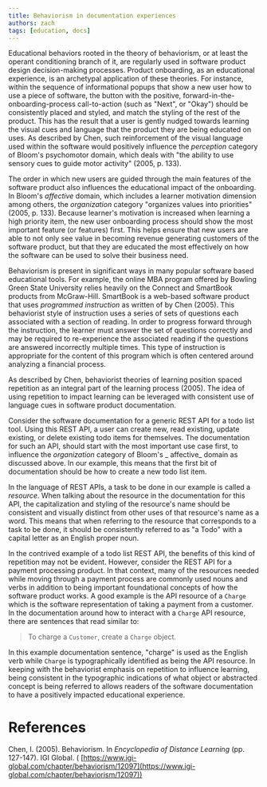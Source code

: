 ```yaml
---
title: Behaviorism in documentation experiences
authors: zach
tags: [education, docs]
---
```


Educational behaviors rooted in the theory of behaviorism, or at least the operant conditioning branch of it, are
regularly used in software product design decision-making processes. Product onboarding, as an educational experience,
is an archetypal application of these theories. For instance, within the sequence of informational popups that show a
new user how to use a piece of software, the button with the positive, forward-in-the-onboarding-process
call-to-action (such as "Next", or "Okay") should be consistently placed and styled, and match the styling of the rest
of the product. This has the result that a user is gently nudged towards learning the visual cues and language that the
product they are being educated on uses. As described by Chen, such reinforcement of the visual language used within the
software would positively influence the _perception_ category of Bloom's psychomotor domain, which deals with "the
ability to use sensory cues to guide motor activity" (2005, p. 133).

The order in which new users are guided through the main features of the software product also influences the
educational impact of the onboarding. In Bloom's _affective_ domain, which includes a learner motivation dimension among
others, the _organization_ category "organizes values into priorities" (2005, p. 133). Because learner's motivation is
increased when learning a high priority item, the new user onboarding process should show the most important feature (or
features) first. This helps ensure that new users are able to not only see value in becoming revenue generating
customers of the software product, but that they are educated the most effectively on how the software can be used to
solve their business need.

Behaviorism is present in significant ways in many popular software based educational tools. For example, the online MBA
program offered by Bowling Green State University relies heavily on the Connect and SmartBook products from McGraw-Hill.
SmartBook is a web-based software product that uses _programmed instruction_ as written of by Chen (2005). This
behaviorist style of instruction uses a series of sets of questions each associated with a section of reading. In order
to progress forward through the instruction, the learner must answer the set of questions correctly and may be required
to re-experience the associated reading if the questions are answered incorrectly multiple times. This type of
instruction is appropriate for the content of this program which is often centered around analyzing a financial process.

As described by Chen, behaviorist theories of learning position spaced repetition as an integral part of the learning
process (2005). The idea of using repetition to impact learning can be leveraged with consistent use of language cues in
software product documentation.

Consider the software documentation for a generic REST API for a todo list tool. Using this REST API, a user can create
new, read existing, update existing, or delete existing todo items for themselves. The documentation for such an API,
should start with the most important use case first, to influence the _organization_ category of Bloom's _
affective_ domain as discussed above. In our example, this means that the first bit of documentation should be how to
create a new todo list item.

In the language of REST APIs, a task to be done in our example is called a _resource_. When talking about the resource
in the documentation for this API, the capitalization and styling of the resource's name should be consistent and
visually distinct from other uses of that resource's name as a word. This means that when referring to the resource that
corresponds to a task to be done, it should be consistently referred to as "a Todo" with a capital letter as an English
proper noun.

In the contrived example of a todo list REST API, the benefits of this kind of repetition may not be evident. However,
consider the REST API for a payment processing product. In that context, many of the resources needed while moving
through a payment process are commonly used nouns and verbs in addition to being important foundational concepts of how
the software product works. A good example is the API resource of a `Charge` which is the software representation of
taking a payment from a customer. In the documentation around how to interact with a `Charge` API resource, there are
sentences that read similar to:

> To charge a `Customer`, create a `Charge` object.

In this example documentation sentence, "charge" is used as the English verb while `Charge` is typographically
identified as being the API resource. In keeping with the behaviorist emphasis on repetition to influence learning,
being consistent in the typographic indications of what object or abstracted concept is being referred to allows readers
of the software documentation to have a positively impacted educational experience.

# References

Chen, I. (2005). Behaviorism. In _Encyclopedia of Distance Learning_ (pp. 127-147). IGI
Global. ( [](https://www.igi-global.com/chapter/behaviorism/12097)[https://www.igi-global.com/chapter/behaviorism/12097](https://www.igi-global.com/chapter/behaviorism/12097))
